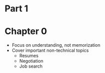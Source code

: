 # Part 1

# Chapter 0

- Focus on understanding, not memorization
- Cover important non-technical topics
  - Resumes
  - Negotiation
  - Job search
